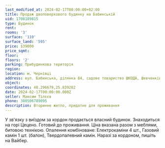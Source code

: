 ```yaml
---
last_modified_at: 2024-02-17T00:00:00+02:00
title: Продаж двоповерхового будинку на Бабинській
uid: 1708189815
type: Будинок
rent:
rooms: '3'
surface: '110'
surface_land: '595'
price: $39000
price_sqmt:
floor:
floors: '2'
parking: Прибудинкова територія
region:
location: м. Чернівці
address: вул. Бабинська, ділянка 84, садове товариство ШКОДА, Шевченківський район
object:
coordinates: 48.296679,25.839282
date: 2024-02-17T00:00:00.000Z
seller: Максим Тілєєв
phone: 380506789095
description: Вторинне житло, придатне для проживання
---
```


У зв'язку з виїздом за кордон продається власний будинок. Знаходиться на горі Цецено. Готовий до проживання. Ціна вказана разом з меблями, битовою технікою. Опалення комбіноване: Електрокаміни 4 шт., Газовий камін 1 шт. (балон), Твердопалевний камін. Наразі за кордоном, пишіть на Вайбер.
